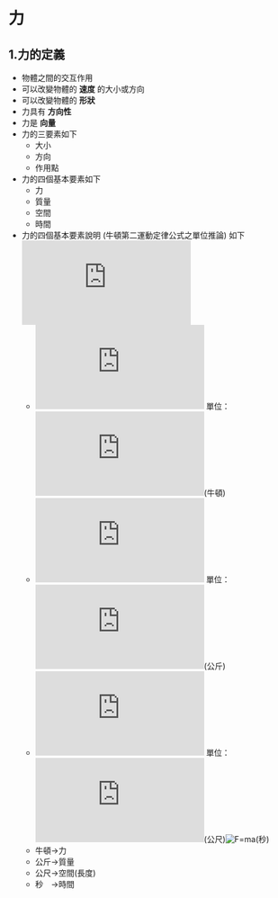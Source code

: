 # 力 #
## 1.力的定義 ##
+ 物體之間的交互作用
+ 可以改變物體的 **速度** 的大小或方向
+ 可以改變物體的 **形狀**
+ 力具有 **方向性**
+ 力是 **向量**
+ 力的三要素如下
	+ 大小
	+ 方向
	+ 作用點
+ 力的四個基本要素如下
	+ 力
	+ 質量
	+ 空間
	+ 時間
+ 力的四個基本要素說明 (牛頓第二運動定律公式之單位推論) 如下
	![F=ma](http://latex.codecogs.com/svg.latex?F=ma)
	+ ![F=ma](http://latex.codecogs.com/svg.latex?F) 單位：![F=ma](http://latex.codecogs.com/svg.latex?N)(牛頓)
	+ ![F=ma](http://latex.codecogs.com/svg.latex?m) 單位：![F=ma](http://latex.codecogs.com/svg.latex?kg)(公斤)
	+ ![F=ma](http://latex.codecogs.com/svg.latex?a) 單位：![F=ma](http://latex.codecogs.com/svg.latex?m)(公尺)![F=ma](http://latex.codecogs.com/svg.latex?/s^2)(秒)
	+ 牛頓→力
	+ 公斤→質量
	+ 公尺→空間(長度)
	+ 秒　→時間


